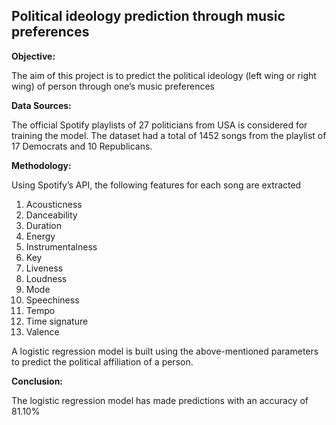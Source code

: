 ## Political ideology prediction through music preferences

**Objective:**

The aim of this project is to predict the political ideology (left wing or right wing) of person through one’s music preferences

**Data Sources:**

The official Spotify playlists of 27 politicians from USA is considered for training the model. The dataset had a total of 1452 songs from the playlist of 17 Democrats and 10 Republicans.

**Methodology:**

Using Spotify’s API, the following features for each song are extracted
1.	Acousticness
2.	Danceability
3.	Duration
4.	Energy
5.	Instrumentalness
6.	Key
7.	Liveness
8.	Loudness
9.	Mode
10.	Speechiness
11.	Tempo
12.	Time signature
13.	Valence

A logistic regression model is built using the above-mentioned parameters to predict the political affiliation of a person.

**Conclusion:**

The logistic regression model has made predictions with an accuracy of 81.10%
